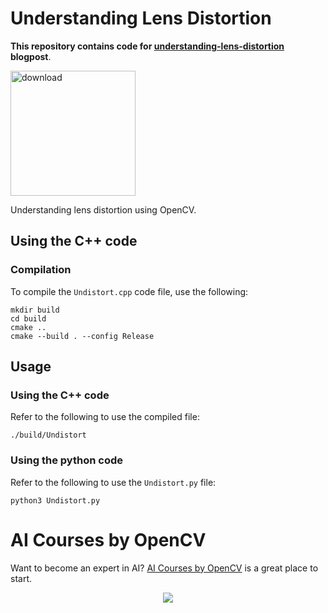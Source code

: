 # Understanding Lens Distortion

**This repository contains code for [understanding-lens-distortion](https://learnopencv.com/understanding-lens-distortion/) blogpost**.

[<img src="https://learnopencv.com/wp-content/uploads/2022/07/download-button-e1657285155454.png" alt="download" width="200">](https://www.dropbox.com/sh/03pw70l8q0wurls/AAAZPjBGDqGNznnbAVGWzq07a?dl=1)

Understanding lens distortion using OpenCV.

## Using the C++ code
### Compilation
To compile the `Undistort.cpp` code file, use the following:
```shell
mkdir build
cd build
cmake ..
cmake --build . --config Release
```
## Usage

### Using the C++ code

Refer to the following to use the compiled file:

```shell
./build/Undistort
```

### Using the python code

Refer to the following to use the `Undistort.py` file:

```shell
python3 Undistort.py
```

# AI Courses by OpenCV

Want to become an expert in AI? [AI Courses by OpenCV](https://opencv.org/courses/) is a great place to start. 

<a href="https://opencv.org/courses/">
<p align="center"> 
<img src="https://www.learnopencv.com/wp-content/uploads/2020/04/AI-Courses-By-OpenCV-Github.png">
</p>
</a>
